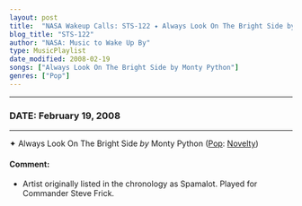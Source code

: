 ```yaml
---
layout: post
title:  "NASA Wakeup Calls: STS-122 ✦ Always Look On The Bright Side by Monty Python ✷ February 19, 2008"
blog_title: "STS-122"
author: "NASA: Music to Wake Up By"
type: MusicPlaylist
date_modified: 2008-02-19
songs: ["Always Look On The Bright Side by Monty Python"]
genres: ["Pop"]
---
```


----
### DATE: February 19, 2008
----
✦ Always Look On The Bright Side *by* Monty Python ([Pop](https://www.discogs.com/genre/Pop): [Novelty](https://www.discogs.com/style/Novelty)) <a target="blank_" href="https://www.discogs.com/Monty-Python-Always-Look-On-The-Bright-Side-Of-Life/master/540775">
    <i class="fas fa-compact-disc"
       title="Discogs entry for this song"
       alt="Discogs entry for this song"
       style="font-size: 1.1em;"></i></a>
    

#### Comment:
* Artist originally listed in the chronology as Spamalot. Played for Commander Steve Frick.



<br/>
<center>
	<a target="_blank"
	   href="https://twitter.com/intent/tweet?hashtags=Space,NASA,Playlist,NASAWakeupCalls,SpaceProgram&text=🚀 {{ page.author}}, {{ page.title }}. {{ site.url }}{{ page.url }}&via=nasawakeupcalls"><i class="fab fa-twitter" title="Tweet this page" alt="Tweet this page" style="font-size: 1.3em;"></i></a>
	&nbsp; 	<i class="fas fa-user-astronaut" style="font-size: 1.5em;"></i> &nbsp;
    <a id="custom_amazon_link"
       type="amzn" search="#"
       category="popular music">
    <i class="fab fa-amazon" style="font-size: 1.3em;"></i></a>
</center>

<!-- Randomly resolve an individual entry from a song array -->
<script src="/assets/javascript/seedrandom.min.js"></script>
<script>
  var wake_me_up = ["Always Look On The Bright Side by Monty Python"];
  var prng = new Math.seedrandom();
  function randomSong() {
    song = wake_me_up[Math.floor(Math.random() * wake_me_up.length)];
    var amazon_link = document.getElementById("custom_amazon_link");
    amazon_link.setAttribute("search", song);
  }
  window.onload = randomSong();
</script>
